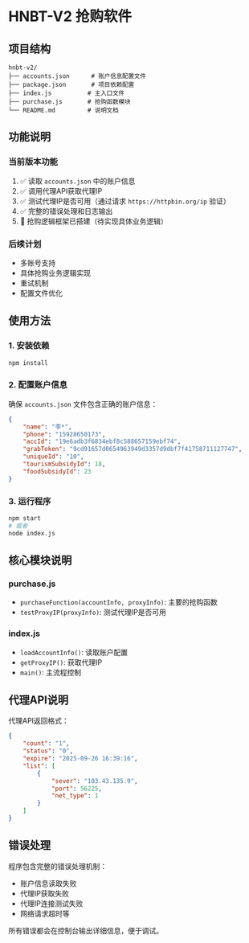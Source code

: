 # HNBT-V2 抢购软件

## 项目结构

```
hnbt-v2/
├── accounts.json      # 账户信息配置文件
├── package.json       # 项目依赖配置
├── index.js          # 主入口文件
├── purchase.js       # 抢购函数模块
└── README.md         # 说明文档
```

## 功能说明

### 当前版本功能
1. ✅ 读取 `accounts.json` 中的账户信息
2. ✅ 调用代理API获取代理IP
3. ✅ 测试代理IP是否可用（通过请求 `https://httpbin.org/ip` 验证）
4. ✅ 完整的错误处理和日志输出
5. 🔄 抢购逻辑框架已搭建（待实现具体业务逻辑）

### 后续计划
- 多账号支持
- 具体抢购业务逻辑实现
- 重试机制
- 配置文件优化

## 使用方法

### 1. 安装依赖
```bash
npm install
```

### 2. 配置账户信息
确保 `accounts.json` 文件包含正确的账户信息：
```json
{
    "name": "李*",
    "phone": "15928650173",
    "accId": "19e6adb3f6834ebf8c588657159ebf74",
    "grabToken": "9cd91657d0654963949d3357d9dbf7f41758711127747",
    "uniqueId": "10",
    "tourismSubsidyId": 18,
    "foodSubsidyId": 23
}
```

### 3. 运行程序
```bash
npm start
# 或者
node index.js
```

## 核心模块说明

### purchase.js
- `purchaseFunction(accountInfo, proxyInfo)`: 主要的抢购函数
- `testProxyIP(proxyInfo)`: 测试代理IP是否可用

### index.js
- `loadAccountInfo()`: 读取账户配置
- `getProxyIP()`: 获取代理IP
- `main()`: 主流程控制

## 代理API说明

代理API返回格式：
```json
{
    "count": "1",
    "status": "0",
    "expire": "2025-09-26 16:39:16",
    "list": [
        {
            "sever": "103.43.135.9",
            "port": 56225,
            "net_type": 1
        }
    ]
}
```

## 错误处理

程序包含完整的错误处理机制：
- 账户信息读取失败
- 代理IP获取失败
- 代理IP连接测试失败
- 网络请求超时等

所有错误都会在控制台输出详细信息，便于调试。 